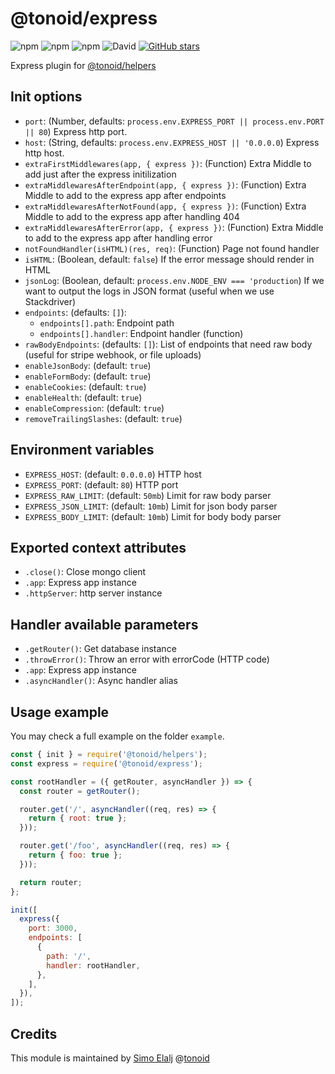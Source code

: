 # @tonoid/express

![npm](https://img.shields.io/npm/dt/@tonoid/express.svg) ![npm](https://img.shields.io/npm/v/@tonoid/express.svg) ![npm](https://img.shields.io/npm/l/@tonoid/express.svg) ![David](https://img.shields.io/david/melalj/tonoid-express.svg)
[![GitHub stars](https://img.shields.io/github/stars/melalj/tonoid-express.svg?style=social&label=Star&maxAge=2592003)](https://github.com/melalj/tonoid-express)

Express plugin for [@tonoid/helpers](https://github.com/melalj/tonoid-helpers)

## Init options

- `port`: (Number, defaults: `process.env.EXPRESS_PORT || process.env.PORT || 80`) Express http port.
- `host`: (String, defaults: `process.env.EXPRESS_HOST || '0.0.0.0`) Express http host.
- `extraFirstMiddlewares(app, { express })`: (Function) Extra Middle to add just after the express initilization
- `extraMiddlewaresAfterEndpoint(app, { express })`: (Function) Extra Middle to add to the express app after endpoints
- `extraMiddlewaresAfterNotFound(app, { express })`: (Function) Extra Middle to add to the express app after handling 404
- `extraMiddlewaresAfterError(app, { express })`: (Function) Extra Middle to add to the express app after handling error
- `notFoundHandler(isHTML)(res, req)`: (Function) Page not found handler
- `isHTML`: (Boolean, default: `false`) If the error message should render in HTML
- `jsonLog`: (Boolean, default: `process.env.NODE_ENV === 'production`) If we want to output the logs in JSON format (useful when we use Stackdriver)
- `endpoints`: (defaults: `[]`):
  - `endpoints[].path`: Endpoint path
  - `endpoints[].handler`: Endpoint handler (function)
- `rawBodyEndpoints`: (defaults: `[]`): List of endpoints that need raw body (useful for stripe webhook, or file uploads)
- `enableJsonBody`: (default: `true`)
- `enableFormBody`: (default: `true`)
- `enableCookies`: (default: `true`)
- `enableHealth`: (default: `true`)
- `enableCompression`: (default: `true`)
- `removeTrailingSlashes`: (default: `true`)

## Environment variables

- `EXPRESS_HOST`: (default: `0.0.0.0`) HTTP host
- `EXPRESS_PORT`: (default: `80`) HTTP port
- `EXPRESS_RAW_LIMIT`: (default: `50mb`) Limit for raw body parser
- `EXPRESS_JSON_LIMIT`: (default: `10mb`) Limit for json body parser
- `EXPRESS_BODY_LIMIT`: (default: `10mb`) Limit for body body parser

## Exported context attributes

- `.close()`: Close mongo client
- `.app`: Express app instance
- `.httpServer`: http server instance

## Handler available parameters

- `.getRouter()`: Get database instance
- `.throwError()`: Throw an error with errorCode (HTTP code)
- `.app`: Express app instance
- `.asyncHandler()`: Async handler alias

## Usage example

You may check a full example on the folder `example`.

```js
const { init } = require('@tonoid/helpers');
const express = require('@tonoid/express');

const rootHandler = ({ getRouter, asyncHandler }) => {
  const router = getRouter();

  router.get('/', asyncHandler((req, res) => {
    return { root: true };
  }));

  router.get('/foo', asyncHandler((req, res) => {
    return { foo: true };
  }));

  return router;
};

init([
  express({
    port: 3000,
    endpoints: [
      {
        path: '/',
        handler: rootHandler,
      },
    ],
  }),
]);

```

## Credits

This module is maintained by [Simo Elalj](https://twitter.com/simoelalj) @[tonoid](https://www.tonoid.com)
